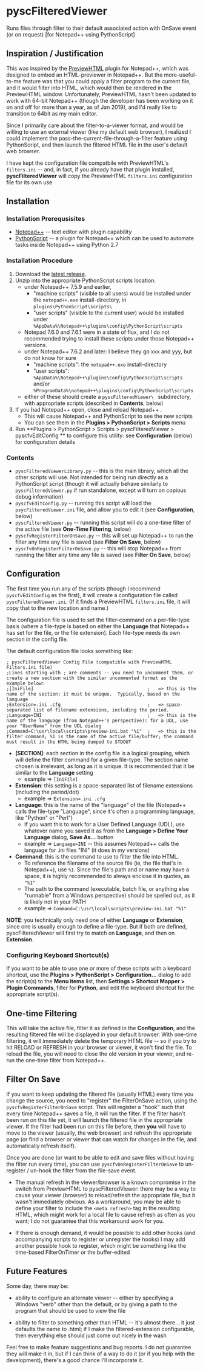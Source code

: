 # pyscFilteredViewer
Runs files through filter to their default associated action with OnSave event (or on request) [for Notepad++ using PythonScript]

## Inspiration / Justification
This was inspired by the [PreviewHTML](http://fossil.2of4.net/npp_preview) plugin for Notepad++, which was designed to embed an HTML-previewer in Notepad++.  But the more-useful-to-me feature was that you could apply a filter program to the current file, and it would filter into HTML, which would then be rendered in the PreviewHTML window.  Unfortunately, PreviewHTML hasn't been updated to work with 64-bit Notepad++ (though the developer has been working on it on and off for more than a year, as of Jan 2019), and I'd really like to transition to 64bit as my main editor.

Since I primarily care about the filter-to-a-viewer format, and would be willing to use an external viewer (like my default web browser), I realized I could implement the pass-the-current-file-through-a-filter feature using PythonScript, and then launch the filtered HTML file in the user's default web browser.

I have kept the configuration file compatbile with PreviewHTML's `filters.ini` -- and, in fact, if you already have that plugin installed, **pyscFilteredViewer** will copy the PreviewHTML `filters.ini` configuration file for its own use

## Installation

### Installation Prerequsisites

* [Notepad++](https://notepad-plus-plus.org/) -- text editor with plugin capability
* [PythonScript](https://github.com/bruderstein/PythonScript/) -- a plugin for Notepad++ which can be used to automate tasks inside Notepad++ using Python 2.7

### Installation Procedure

1. Download the [latest release](https://github.com/pryrt/pyscFilteredViewer/releases/latest).
2. Unzip into the appropriate PythonScript scripts location:
    * under Notepad++ 7.5.9 and earlier,
        * "machine scripts" (visible to all users) would be installed under the `notepad++.exe` install-directory, in `plugins\PythonScript\scripts\ `
        * "user scripts" (visible to the current user) would be installed under `%AppData%\Notepad++\plugins\config\PythonScript\scripts `
    * Notepad 7.6.0 and 7.6.1 were in a state of flux, and I do not recommended trying to install these scripts under those Notepad++ versions.
    * under Notepad++ 7.6.2 and later: I believe they go xxx and yyy, but do not know for sure
        * "machine scripts": the `notepad++.exe` install-directory
        * "user scripts": `%AppData%\Notepad++\plugins\config\PythonScript\scripts ` and/or `%ProgramData%\notepad++\plugins\config\PythonScript\scripts `
    * either of these should create a `pyscFilteredViewer\ ` subdirectory, with appropriate scripts (described in **Contents**, below)
3. If you had Notepad++ open, close and reload Notepad++ .
    * This will cause Notepad++ and PythonScript to see the new scripts
    * You can see them in the **Plugins > PythonScript > Scripts** menu
4. Run **Plugins > PythonScript > Scripts > pyscFilteredViewer > pyscfvEditConfig ** to configure this utility: see **Configuration** (below) for configuration details

### Contents

* `pyscFilteredViewerLibrary.py` -- this is the main library, which all the other scripts will use.  Not intended for being run directly as a PythonScript script (though it will actually behave similarly to `pyscFilteredViewer.py` if run standalone, except will turn on copious debug information)
* `pyscfvEditConfig.py` -- running this script will load the `psycFilteredViewer.ini` file, and allow you to edit it (see **Configuration**, below)
* `pyscFilteredViewer.py` -- running this script will do a one-time filter of the active file (see **One-Time Filtering**, below)
* `pyscfvRegisterFilterOnSave.py` -- this will set up Notepad++ to run the filter any time any file is saved (see **Filter On Save**, below)
* `pyscfvUnRegisterFilterOnSave.py` -- this will stop Notepad++ from running the filter any time any file is saved (see **Filter On Save**, below)

## Configuration

The first time you run any of the scripts (though I recommend `pyscfvEditConfig` as the first), it will create a configuration file called `pyscFilteredViewer.ini`.  (If it finds a PreviewHTML `filters.ini` file, it will copy that to the new location and name.)

The configuration file is used to set the filter-command on a per-file-type basis (where a file-type is based on either the **Language** that Notepad++ has set for the file, or the file extension).  Each file-type needs its own section in the config file.

The default configuration file looks something like:

    ; pyscFilteredViewer Config File (compatible with PreviewHTML Filters.ini file)
    ;Lines starting with ; are comments -- you need to uncomment them, or create a new section with the similar uncommented format as the example below:
    ;[IniFile]                                          ;   => this is the name of the section; it must be unique.  Typically, based on the language
    ;Extension=.ini .cfg                                ;   => space-separated list of filename extensions, including the period.
    ;Language=INI                                       ;   => this is the name of the language (from Notepad++'s perspective): for a UDL, use your "UserName" from the UDL dialog
    ;Command=C:\usr\local\scripts\preview-ini.bat "%1"  ;   => this is the filter command; %1 is the name of the active file/buffer; the command must result in the HTML being dumped to STDOUT

* **[SECTION]**: each section in the config file is a logical grouping, which will define the filter command for a given file-type. The section name chosen is irrelevant, as long as it is unique.  It is recommended that it be similar to the **Language** setting
    * example ⇒ `[IniFile]`
* **Extension**: this setting is a space-separated list of filename extensions (including the period/dot)
    * example ⇒ `Extension=.ini .cfg`
* **Language**: this is the name of the "language" of the file (Notepad++ calls the file-type "Language", since it's often a programming language, like "Python" or "Perl")
    * If you want this to work for a User Defined Language (UDL), use whatever name you saved it as from the **Language > Define Your Language** dialog, **Save As...** button
    * example ⇒ `Language=INI` -- this assumes Notepad++ calls the language for .ini files "INI" (it does in my versions)
* **Command**: this is the command to use to filter the file into HTML.
    * To reference the filename of the source file (ie, the file that's in Notepad++), use `%1`.  Since the file's path and or name may have a space, it is highly recommended to always enclose it in quotes, as `"%1"`
    * The path to the command (executable, batch file, or anything else "runnable" from a Windows perspective) should be spelled out, as it is likely not in your PATH
    * example ⇒ `Command=C:\usr\local\scripts\preview-ini.bat "%1"`

**NOTE**: you technically only need one of either **Language** or **Extension**, since one is usually enough to define a file-type.  But if both are defined, pyscFilteredViewer will first try to match on **Language**, and then on **Extension**.

### Configuring Keyboard Shortcut(s)

If you want to be able to use one or more of these scripts with a keyboard shortcut, use the **Plugins > PythonScript > Configuration...** dialog to add the script(s) to the **Menu items** list, then **Settings > Shortcut Mapper > Plugin Commands**, filter for **Python**, and edit the keyboard shortcut for the appropriate script(s).

## One-time Filtering

This will take the active file, filter it as defined in the **Configuration**, and the resulting filtered file will be displayed in your default browser.  With one-time filtering, it will immediately delete the temporary HTML file -- so if you try to hit RELOAD or REFRESH in your browser or viewer, it won't find the file.  To reload the file, you will need to close the old version in your viewer, and re-run the one-time filter from Notepad++.

## Filter On Save

If you want to keep updating the filtered file (usually HTML) every time you change the source, you need to "register" the FilterOnSave action, using the `pyscfvRegisterFilterOnSave` script.  This will register a "hook" such that every time Notepad++ saves a file, it will run the filter.  If the filter hasn't been run on this file yet, it will launch the filtered file in the appropriate viewer.  If the filter had been run on this file before, then **you** will have to move to the viewer (usually, the web browser) and refresh the appropriate page (or find a browser or viewer that can watch for changes in the file, and automatically refresh itself).

Once you are done (or want to be able to edit and save files without having the filter run every time), you can use `pyscfvUnRegisterFilterOnSave` to un-register / un-hook the filter from the file-save event.

* The manual refresh in the viewer/browser is a known compromise in the switch from PreviewHTML to pyscFilteredViewer: there may be a way to cause your viewer (browser) to reload/refresh the appropriate file, but it wasn't immediately obvious.  As a workaround, you may be able to define your filter to include the `<meta refresh>` tag in the resulting HTML, which might work for a local file to cause refresh as often as you want; I do not guarantee that this workaround work for you.

* If there is enough demand, it would be possible to add other hooks (and accompanying scripts to register or unregister the hooks) I may add another possible hook to register, which might be something like the time-based FilterOnTimer or the buffer-edited

## Future Features

Some day, there may be:

* ability to configure an alternate viewer -- either by specifying a Windows "verb" other than the default, or by giving a path to the program that should be used to view the file

* ability to filter to something other than HTML -- it's almost there... it just defaults the name to .html; if I make the filtered-extension configurable, then everything else should just come out nicely in the wash

Feel free to make feature suggestions and bug reports.  I do not guarantee they will make it in, but if I can think of a way to do it (or if you help with the development), there's a good chance I'll incorporate it.
